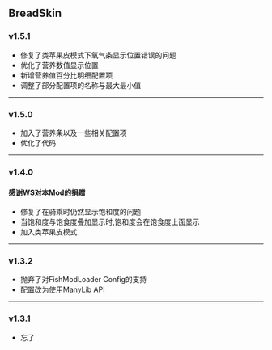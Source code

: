 ## BreadSkin

### v1.5.1
* 修复了类苹果皮模式下氧气条显示位置错误的问题
* 优化了营养数值显示位置
* 新增营养值百分比明细配置项
* 调整了部分配置项的名称与最大最小值

---

### v1.5.0
* 加入了营养条以及一些相关配置项
* 优化了代码

---

### v1.4.0
#### 感谢WS对本Mod的捐赠
* 修复了在骑乘时仍然显示饱和度的问题
* 当饱和度与饱食度叠加显示时,饱和度会在饱食度上面显示
* 加入类苹果皮模式

---

### v1.3.2
* 抛弃了对FishModLoader Config的支持
* 配置改为使用ManyLib API

---

### v1.3.1
* 忘了